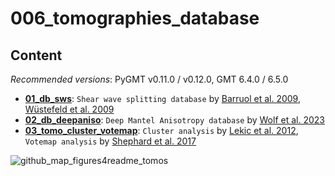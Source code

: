 # 006_tomographies_database

## Content

_Recommended versions_: PyGMT v0.11.0 / v0.12.0, GMT 6.4.0 / 6.5.0

- **[01_db_sws](https://github.com/yvonnefroehlich/GMT_PyGMT_plotting/tree/main/006_tomographies_database/01_db_sws)**: `Shear wave splitting database` by [Barruol et al. 2009](https://doi.org/10.18715/sks_splitting_database), [Wüstefeld et al. 2009](https://doi.org/10.1016/j.pepi.2009.05.006)
- **[02_db_deepaniso](https://github.com/yvonnefroehlich/GMT_PyGMT_plotting/tree/main/006_tomographies_database/02_db_deepaniso)**: `Deep Mantel Anisotropy database` by [Wolf et al. 2023](https://doi.org/10.1029/2023GC011070)
- **[03_tomo_cluster_votemap](https://github.com/yvonnefroehlich/GMT_PyGMT_plotting/tree/main/006_tomographies_database/03_tomo_cluster_votemap)**: `Cluster analysis` by [Lekic et al. 2012](https://doi.org/10.1029/2010JB007631), `Votemap analysis` by [Shephard et al. 2017](https://doi.org/10.1038/s41598-017-11039-w)

![github_map_figures4readme_tomos](https://github.com/yvonnefroehlich/gmt-pygmt-plotting/assets/94163266/d8addd2b-b39d-46dc-ae93-98337a3148cd)
